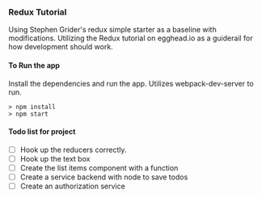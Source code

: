 ### Redux Tutorial
Using Stephen Grider's redux simple starter as a baseline with modifications.
Utilizing the Redux tutorial on egghead.io as a guiderail for how development should work.

#### To Run the app
Install the dependencies and run the app. Utilizes webpack-dev-server to run.
```
> npm install
> npm start
```

#### Todo list for project
- [ ] Hook up the reducers correctly.
- [ ] Hook up the text box
- [ ] Create the list items component with a function
- [ ] Create a service backend with node to save todos
- [ ] Create an authorization service 
